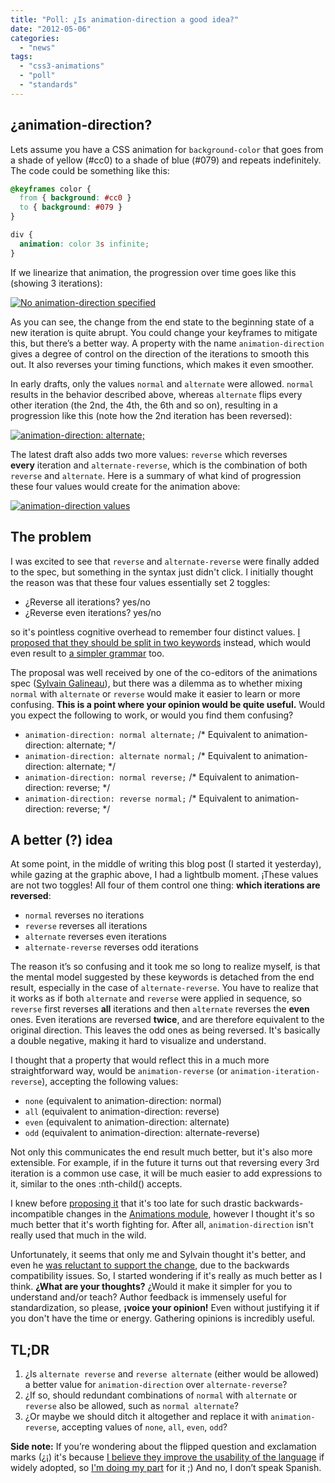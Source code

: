 ```yaml
---
title: "Poll: ¿Is animation-direction a good idea?"
date: "2012-05-06"
categories:
  - "news"
tags:
  - "css3-animations"
  - "poll"
  - "standards"
---
```


## ¿animation-direction?

Lets assume you have a CSS animation for `background-color` that goes from a shade of yellow (#cc0) to a shade of blue (#079) and repeats indefinitely. The code could be something like this:

```css
@keyframes color {
  from { background: #cc0 }
  to { background: #079 }
}

div {
  animation: color 3s infinite;
}
```

If we linearize that animation, the progression over time goes like this (showing 3 iterations):

[![](http://lea.verou.me/wp-content/uploads/2012/05/Screen-shot-2012-05-05-at-19.53.52-.png "No animation-direction specified")](http://lea.verou.me/wp-content/uploads/2012/05/Screen-shot-2012-05-05-at-19.53.52-.png)

As you can see, the change from the end state to the beginning state of a new iteration is quite abrupt. You could change your keyframes to mitigate this, but there’s a better way. A property with the name `animation-direction` gives a degree of control on the direction of the iterations to smooth this out. It also reverses your timing functions, which makes it even smoother.

In early drafts, only the values `normal` and `alternate` were allowed. `normal` results in the behavior described above, whereas `alternate` flips every other iteration (the 2nd, the 4th, the 6th and so on), resulting in a progression like this (note how the 2nd iteration has been reversed):

[![](http://lea.verou.me/wp-content/uploads/2012/05/Screen-shot-2012-05-05-at-20.04.21--1024x80.png "animation-direction: alternate;")](http://lea.verou.me/wp-content/uploads/2012/05/Screen-shot-2012-05-05-at-20.04.21-.png)

The latest draft also adds two more values: `reverse` which reverses **every** iteration and `alternate-reverse`, which is the combination of both `reverse` and `alternate`. Here is a summary of what kind of progression these four values would create for the animation above:

[![](http://lea.verou.me/wp-content/uploads/2012/05/Screen-shot-2012-05-05-at-20.19.05--1024x362.png "animation-direction values")](http://lea.verou.me/wp-content/uploads/2012/05/Screen-shot-2012-05-05-at-20.19.05-.png)

## The problem

I was excited to see that `reverse` and `alternate-reverse` were finally added to the spec, but something in the syntax just didn't click. I initially thought the reason was that these four values essentially set 2 toggles:

- ¿Reverse all iterations? yes/no
- ¿Reverse even iterations? yes/no

so it's pointless cognitive overhead to remember four distinct values. [I proposed that they should be split in two keywords](http://lists.w3.org/Archives/Public/www-style/2012Apr/0799.html) instead, which would even result to [a simpler grammar](http://lists.w3.org/Archives/Public/www-style/2012Apr/0804.html) too.

The proposal was well received by one of the co-editors of the animations spec ([Sylvain Galineau](https://twitter.com/sgalineau)), but there was a dilemma as to whether mixing `normal` with `alternate` or `reverse` would make it easier to learn or more confusing. **This is a point where your opinion would be quite useful.** Would you expect the following to work, or would you find them confusing?

- `animation-direction: normal alternate;` /\* Equivalent to animation-direction: alternate; \*/
- `animation-direction: alternate normal;` /\* Equivalent to animation-direction: alternate; \*/
- `animation-direction: normal reverse;` /\* Equivalent to animation-direction: reverse; \*/
- `animation-direction: reverse normal;` /\* Equivalent to animation-direction: reverse; \*/

## A better (?) idea

At some point, in the middle of writing this blog post (I started it yesterday), while gazing at the graphic above, I had a lightbulb moment. ¡These values are not two toggles! All four of them control one thing: **which iterations are reversed**:

- `normal` reverses no iterations
- `reverse` reverses all iterations
- `alternate` reverses even iterations
- `alternate-reverse` reverses odd iterations

The reason it’s so confusing and it took me so long to realize myself, is that the mental model suggested by these keywords is detached from the end result, especially in the case of `alternate-reverse`. You have to realize that it works as if both `alternate` and `reverse` were applied in sequence, so `reverse` first reverses **all** iterations and then `alternate` reverses the **even** ones. Even iterations are reversed **twice**, and are therefore equivalent to the original direction. This leaves the odd ones as being reversed. It's basically a double negative, making it hard to visualize and understand.

I thought that a property that would reflect this in a much more straightforward way, would be `animation-reverse` (or `animation-iteration-reverse`), accepting the following values:

- `none` (equivalent to animation-direction: normal)
- `all` (equivalent to animation-direction: reverse)
- `even` (equivalent to animation-direction: alternate)
- `odd` (equivalent to animation-direction: alternate-reverse)

Not only this communicates the end result much better, but it's also more extensible. For example, if in the future it turns out that reversing every 3rd iteration is a common use case, it will be much easier to add expressions to it, similar to the ones :nth-child() accepts.

I knew before [proposing it](http://lists.w3.org/Archives/Public/www-style/2012May/0185.html) that it's too late for such drastic backwards-incompatible changes in the [Animations module](http://www.w3.org/TR/css3-animations/), however I thought it's so much better that it's worth fighting for. After all, `animation-direction` isn't really used that much in the wild.

Unfortunately, it seems that only me and Sylvain thought it's better, and even he [was reluctant to support the change](http://lists.w3.org/Archives/Public/www-style/2012May/0188.html), due to the backwards compatibility issues. So, I started wondering if it's really as much better as I think. **¿What are your thoughts?** ¿Would it make it simpler for you to understand and/or teach? Author feedback is immensely useful for standardization, so please, **¡voice your opinion!** Even without justifying it if you don't have the time or energy. Gathering opinions is incredibly useful.

## TL;DR

1. ¿Is `alternate reverse` and `reverse alternate` (either would be allowed) a better value for `animation-direction` over `alternate-reverse`?
2. ¿If so, should redundant combinations of `normal` with `alternate` or `reverse` also be allowed, such as `normal alternate`?
3. ¿Or maybe we should ditch it altogether and replace it with `animation-reverse`, accepting values of `none`, `all`, `even`, `odd`?

**Side note:** If you’re wondering about the flipped question and exclamation marks (¿¡) it's because [I believe they improve the usability of the language](https://twitter.com/LeaVerou/status/198556042387390464) if widely adopted, so [I'm doing my part](https://twitter.com/LeaVerou/status/198559059346063360) for it ;) And no, I don’t speak Spanish.
